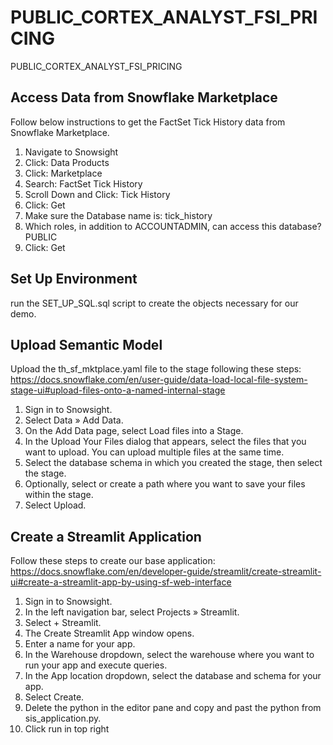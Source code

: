 # PUBLIC_CORTEX_ANALYST_FSI_PRICING
PUBLIC_CORTEX_ANALYST_FSI_PRICING

## Access Data from Snowflake Marketplace
Follow below instructions to get the FactSet Tick History data from Snowflake Marketplace.

1) Navigate to Snowsight
2) Click: Data Products
3) Click: Marketplace
4) Search: FactSet Tick History
5) Scroll Down and Click: Tick History
6) Click: Get
7) Make sure the Database name is: tick_history
8) Which roles, in addition to ACCOUNTADMIN, can access this database? PUBLIC
9) Click: Get

## Set Up Environment
run the SET_UP_SQL.sql script to create the objects necessary for our demo.

## Upload Semantic Model
Upload the th_sf_mktplace.yaml file to the stage following these steps: https://docs.snowflake.com/en/user-guide/data-load-local-file-system-stage-ui#upload-files-onto-a-named-internal-stage

1) Sign in to Snowsight.
2) Select Data » Add Data.
3) On the Add Data page, select Load files into a Stage.
4) In the Upload Your Files dialog that appears, select the files that you want to upload. You can upload multiple files at the same time.
5) Select the database schema in which you created the stage, then select the stage.
6) Optionally, select or create a path where you want to save your files within the stage.
7) Select Upload.

## Create a Streamlit Application
Follow these steps to create our base application: https://docs.snowflake.com/en/developer-guide/streamlit/create-streamlit-ui#create-a-streamlit-app-by-using-sf-web-interface

1) Sign in to Snowsight.
2) In the left navigation bar, select Projects » Streamlit.
3) Select + Streamlit.
4) The Create Streamlit App window opens.
5) Enter a name for your app.
6) In the Warehouse dropdown, select the warehouse where you want to run your app and execute queries.
7) In the App location dropdown, select the database and schema for your app.
8) Select Create.
9) Delete the python in the editor pane and copy and past the python from sis_application.py.
10) Click run in top right
